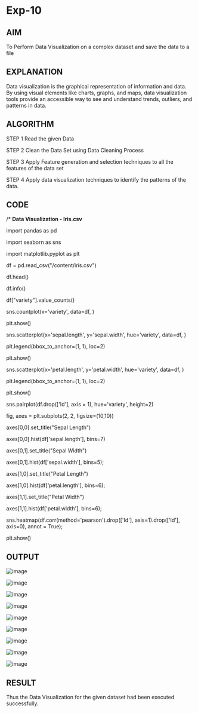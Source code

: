 # Exp-10


## AIM
To Perform Data Visualization on a complex dataset and save the data to a file

## EXPLANATION

Data visualization is the graphical representation of information and
data. By using visual elements like charts, graphs, and maps, data visualization tools
provide an accessible way to see and understand trends, outliers, and patterns in
data.

## ALGORITHM

STEP 1
Read the given Data

STEP 2
Clean the Data Set using Data Cleaning Process

STEP 3
Apply Feature generation and selection techniques to all the features of the data set

STEP 4
Apply data visualization techniques to identify the patterns of the data.

## CODE
/*
**Data Visualization - Iris.csv**

import pandas as pd

import seaborn as sns

import matplotlib.pyplot as plt

df = pd.read_csv("/content/iris.csv")

df.head()

df.info()

df["variety"].value_counts()

sns.countplot(x='variety', data=df, )

plt.show()

sns.scatterplot(x='sepal.length', y='sepal.width', hue='variety', data=df, )

plt.legend(bbox_to_anchor=(1, 1), loc=2)

plt.show()

sns.scatterplot(x='petal.length', y='petal.width', hue='variety', data=df, )

plt.legend(bbox_to_anchor=(1, 1), loc=2)

plt.show()

sns.pairplot(df.drop(['Id'], axis = 1), hue='variety', height=2)

fig, axes = plt.subplots(2, 2, figsize=(10,10)) 

axes[0,0].set_title("Sepal Length")

axes[0,0].hist(df['sepal.length'], bins=7) 

axes[0,1].set_title("Sepal Width")

axes[0,1].hist(df['sepal.width'], bins=5); 

axes[1,0].set_title("Petal Length")

axes[1,0].hist(df['petal.length'], bins=6); 

axes[1,1].set_title("Petal Width")

axes[1,1].hist(df['petal.width'], bins=6);

sns.heatmap(df.corr(method='pearson').drop(['Id'], axis=1).drop(['Id'], axis=0), annot = True);

plt.show()


## OUTPUT 

![image](https://github.com/AshwinKumarvk/Ex-10-DS/assets/95520655/2c0e861c-e912-4664-ac84-82612b49d6ae)

![image](https://github.com/AshwinKumarvk/Ex-10-DS/assets/95520655/68043b70-ff88-4d26-9b19-95b20d62bfe7)

![image](https://github.com/AshwinKumarvk/Ex-10-DS/assets/95520655/c948f4e5-ea91-4e74-9b3a-94b4d8550178)

![image](https://github.com/AshwinKumarvk/Ex-10-DS/assets/95520655/cd21a8ff-2f41-4bd3-99a0-2b62c801c4c0)

![image](https://github.com/AshwinKumarvk/Ex-10-DS/assets/95520655/56445ee3-d0f8-482e-8630-b44b8be09bca)

![image](https://github.com/AshwinKumarvk/Ex-10-DS/assets/95520655/9ad3772b-44cf-4f60-9b1e-d02d4ed04383)

![image](https://github.com/AshwinKumarvk/Ex-10-DS/assets/95520655/5be1c119-e7ac-4ed6-9d14-811100847c05)

![image](https://github.com/AshwinKumarvk/Ex-10-DS/assets/95520655/aa3c0624-043f-43e4-b924-ae1e3293a357)

![image](https://github.com/AshwinKumarvk/Ex-10-DS/assets/95520655/d9500540-208f-4533-b719-21bfbe44a4a5)




## RESULT

Thus the Data Visualization for the given dataset had been executed successfully. 

